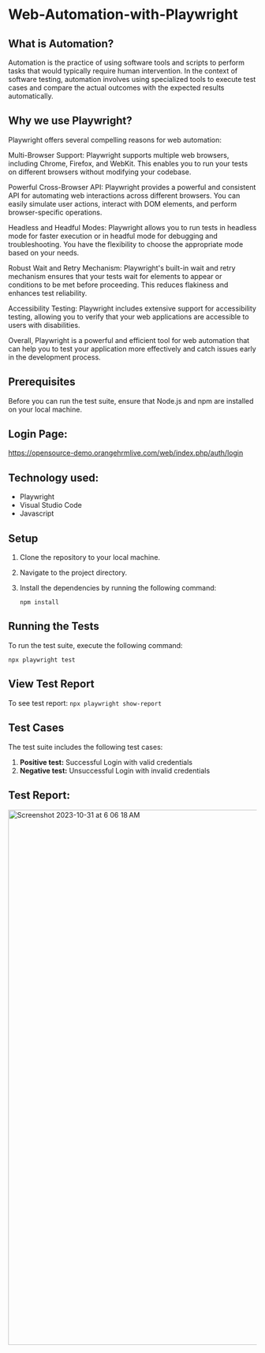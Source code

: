 # Web-Automation-with-Playwright

## What is Automation?

Automation is the practice of using software tools and scripts to perform tasks that would typically require human intervention. In the context of software testing, automation involves using specialized tools to execute test cases and compare the actual outcomes with the expected results automatically.

## Why we use Playwright?

Playwright offers several compelling reasons for web automation:

Multi-Browser Support: Playwright supports multiple web browsers, including Chrome, Firefox, and WebKit. This enables you to run your tests on different browsers without modifying your codebase.

Powerful Cross-Browser API: Playwright provides a powerful and consistent API for automating web interactions across different browsers. You can easily simulate user actions, interact with DOM elements, and perform browser-specific operations.

Headless and Headful Modes: Playwright allows you to run tests in headless mode for faster execution or in headful mode for debugging and troubleshooting. You have the flexibility to choose the appropriate mode based on your needs.

Robust Wait and Retry Mechanism: Playwright's built-in wait and retry mechanism ensures that your tests wait for elements to appear or conditions to be met before proceeding. This reduces flakiness and enhances test reliability.

Accessibility Testing: Playwright includes extensive support for accessibility testing, allowing you to verify that your web applications are accessible to users with disabilities.

Overall, Playwright is a powerful and efficient tool for web automation that can help you to test your application more effectively and catch issues early in the development process.


## Prerequisites
Before you can run the test suite, ensure that Node.js and npm are installed on your local machine.

## Login Page:
https://opensource-demo.orangehrmlive.com/web/index.php/auth/login


## Technology used:
- Playwright
- Visual Studio Code
- Javascript

## Setup

1. Clone the repository to your local machine.
2. Navigate to the project directory.
3. Install the dependencies by running the following command:

   ```
   npm install
   ```

## Running the Tests

To run the test suite, execute the following command:

```
npx playwright test
```

## View Test Report

To see test report:
```npx playwright show-report```

## Test Cases

The test suite includes the following test cases:
 1. **Positive test:** Successful Login with valid credentials
 2. **Negative test:** Unsuccessful Login with invalid credentials


## Test Report:

<img width="1086" alt="Screenshot 2023-10-31 at 6 06 18 AM" src="https://github.com/KhorshedSagor/Web-automation-using-Playwright/assets/134398536/8a72f324-b344-49e9-aa5e-46c26cf0799e">

